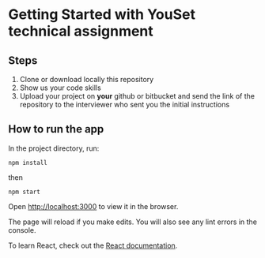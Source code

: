 # Getting Started with YouSet technical assignment

## Steps

1. Clone or download locally this repository
2. Show us your code skills
3. Upload your project on **your** github or bitbucket and send the link of the repository to the interviewer who sent you the initial instructions

## How to run the app

In the project directory, run:

```
npm install
```

then

```
npm start
```

Open [http://localhost:3000](http://localhost:3000) to view it in the browser.

The page will reload if you make edits. You will also see any lint errors in the console.

To learn React, check out the [React documentation](https://reactjs.org/).
